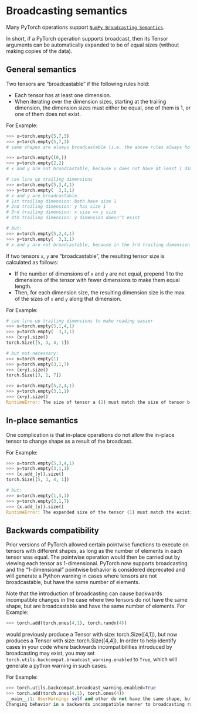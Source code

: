 

# Broadcasting semantics

Many PyTorch operations support [`NumPy Broadcasting Semantics`](https://docs.scipy.org/doc/numpy/user/basics.broadcasting.html#module-numpy.doc.broadcasting "(in NumPy v1.15)").

In short, if a PyTorch operation supports broadcast, then its Tensor arguments can be automatically expanded to be of equal sizes (without making copies of the data).

## General semantics

Two tensors are “broadcastable” if the following rules hold:

*   Each tensor has at least one dimension.
*   When iterating over the dimension sizes, starting at the trailing dimension, the dimension sizes must either be equal, one of them is 1, or one of them does not exist.

For Example:

```py
>>> x=torch.empty(5,7,3)
>>> y=torch.empty(5,7,3)
# same shapes are always broadcastable (i.e. the above rules always hold)

>>> x=torch.empty((0,))
>>> y=torch.empty(2,2)
# x and y are not broadcastable, because x does not have at least 1 dimension

# can line up trailing dimensions
>>> x=torch.empty(5,3,4,1)
>>> y=torch.empty(  3,1,1)
# x and y are broadcastable.
# 1st trailing dimension: both have size 1
# 2nd trailing dimension: y has size 1
# 3rd trailing dimension: x size == y size
# 4th trailing dimension: y dimension doesn't exist

# but:
>>> x=torch.empty(5,2,4,1)
>>> y=torch.empty(  3,1,1)
# x and y are not broadcastable, because in the 3rd trailing dimension 2 != 3

```

If two tensors `x`, `y` are “broadcastable”, the resulting tensor size is calculated as follows:

*   If the number of dimensions of `x` and `y` are not equal, prepend 1 to the dimensions of the tensor with fewer dimensions to make them equal length.
*   Then, for each dimension size, the resulting dimension size is the max of the sizes of `x` and `y` along that dimension.

For Example:

```py
# can line up trailing dimensions to make reading easier
>>> x=torch.empty(5,1,4,1)
>>> y=torch.empty(  3,1,1)
>>> (x+y).size()
torch.Size([5, 3, 4, 1])

# but not necessary:
>>> x=torch.empty(1)
>>> y=torch.empty(3,1,7)
>>> (x+y).size()
torch.Size([3, 1, 7])

>>> x=torch.empty(5,2,4,1)
>>> y=torch.empty(3,1,1)
>>> (x+y).size()
RuntimeError: The size of tensor a (2) must match the size of tensor b (3) at non-singleton dimension 1

```

## In-place semantics

One complication is that in-place operations do not allow the in-place tensor to change shape as a result of the broadcast.

For Example:

```py
>>> x=torch.empty(5,3,4,1)
>>> y=torch.empty(3,1,1)
>>> (x.add_(y)).size()
torch.Size([5, 3, 4, 1])

# but:
>>> x=torch.empty(1,3,1)
>>> y=torch.empty(3,1,7)
>>> (x.add_(y)).size()
RuntimeError: The expanded size of the tensor (1) must match the existing size (7) at non-singleton dimension 2.

```

## Backwards compatibility

Prior versions of PyTorch allowed certain pointwise functions to execute on tensors with different shapes, as long as the number of elements in each tensor was equal. The pointwise operation would then be carried out by viewing each tensor as 1-dimensional. PyTorch now supports broadcasting and the “1-dimensional” pointwise behavior is considered deprecated and will generate a Python warning in cases where tensors are not broadcastable, but have the same number of elements.

Note that the introduction of broadcasting can cause backwards incompatible changes in the case where two tensors do not have the same shape, but are broadcastable and have the same number of elements. For Example:

```py
>>> torch.add(torch.ones(4,1), torch.randn(4))

```

would previously produce a Tensor with size: torch.Size([4,1]), but now produces a Tensor with size: torch.Size([4,4]). In order to help identify cases in your code where backwards incompatibilities introduced by broadcasting may exist, you may set `torch.utils.backcompat.broadcast_warning.enabled` to `True`, which will generate a python warning in such cases.

For Example:

```py
>>> torch.utils.backcompat.broadcast_warning.enabled=True
>>> torch.add(torch.ones(4,1), torch.ones(4))
__main__:1: UserWarning: self and other do not have the same shape, but are broadcastable, and have the same number of elements.
Changing behavior in a backwards incompatible manner to broadcasting rather than viewing as 1-dimensional.

```

